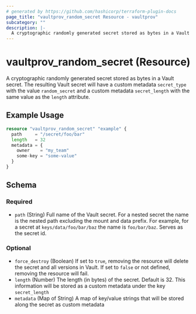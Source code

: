 ```yaml
---
# generated by https://github.com/hashicorp/terraform-plugin-docs
page_title: "vaultprov_random_secret Resource - vaultprov"
subcategory: ""
description: |-
  A cryptographic randomly generated secret stored as bytes in a Vault secret. The resulting Vault secret will have a custom metadata secret_type with the value random_secret and a custom metadata secret_length with the same value as the length attribute.
---
```


# vaultprov_random_secret (Resource)

A cryptographic randomly generated secret stored as bytes in a Vault secret. The resulting Vault secret will have a custom metadata `secret_type` with the value `random_secret` and a custom metadata `secret_length` with the same value as the `length` attribute.

## Example Usage

```terraform
resource "vaultprov_random_secret" "example" {
  path     = "/secret/foo/bar"
  length   = 32
  metadata = {
    owner    = "my_team"
    some-key = "some-value"
  }
}
```

<!-- schema generated by tfplugindocs -->
## Schema

### Required

- `path` (String) Full name of the Vault secret. For a nested secret the name is the nested path excluding the mount and data prefix. For example, for a secret at `keys/data/foo/bar/baz` the name is `foo/bar/baz`. Serves as the secret id.

### Optional

- `force_destroy` (Boolean) If set to `true`, removing the resource will delete the secret and all versions in Vault. If set to `false` or not defined, removing the resource will fail.
- `length` (Number) The length (in bytes) of the secret. Default is 32. This information will be stored as a custom metadata under the key `secret_length`
- `metadata` (Map of String) A map of key/value strings that will be stored along the secret as custom metadata
